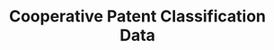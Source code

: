---
bigquery: https://console.cloud.google.com/bigquery?p=patents-public-data&d=cpc&page=dataset
citation: '“Cooperative Patent Classification” by the EPO and USPTO, for public use. '
contributors: EPO, USPTO
cost: None
description: Cooperative Patent Classification Data contains the scheme and definitions
  of the Cooperative Patent Classification system for classifying patent documents.
  The CPC is the result of a partnership between the EPO and the USPTO in their joint
  effort to develop a common, internationally compatible classification system for
  technical documents, in particular patent publications, which will be used by both
  offices in the patent granting process
documentation: https://www.cooperativepatentclassification.org/cpcSchemeAndDefinitions
last_edit: Mon, 04 Apr 2022 19:07:06 GMT
location: https://www.cooperativepatentclassification.org/index
maintained_by: USPTO, EPO
schema_fields: '[''ipc_concordant'', ''residualReferences'', ''definition'', ''title_part'',
  ''informativeReferences'', ''status'', ''limiting_references'', ''sizeCache'', ''children'',
  ''additional_only'', ''title_full'', ''childGroups'', ''breakdownCode'', ''notAllocatable'',
  ''glossary'', ''informative_references'', ''not_allocatable'', ''application_references'',
  ''symbol'', ''applicationReferences'', ''limitingReferences'', ''level'', ''child_groups'',
  ''titlePart'', ''titleFull'', ''parents'', ''date_revised'', ''residual_references'',
  ''ipcConcordant'', ''dateRevised'', ''synonyms'', ''breakdown_code'']'
shortname: cooperative_patent_classification
tags:
- patents
- science
title: Cooperative Patent Classification Data
uuid: 984374a7-16e9-4b35-9445-458daceb01bf
---